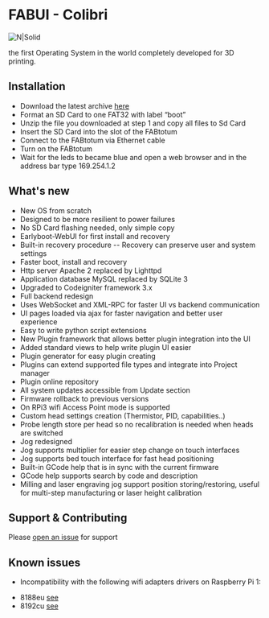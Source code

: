 # FABUI - Colibri
![N|Solid](http://www.fabtotum.com/fabui_v1.png)

the first Operating System in the world completely developed for 3D printing.

## Installation
  - Download the latest archive [here][latest-archive]
  - Format an SD Card to one FAT32 with label “boot”
  - Unzip the file you downloaded at step 1 and copy all files to Sd Card
  - Insert the SD Card into the slot of the FABtotum
  - Connect to the FABtotum via Ethernet cable
  - Turn on the FABtotum
  - Wait for the leds to became blue and open a web browser and in the address bar type 169.254.1.2

## What's new
  - New OS from scratch
  - Designed to be more resilient to power failures
  - No SD Card flashing needed, only simple copy
  - Earlyboot-WebUI for first install and recovery
  - Built-in recovery procedure
  -- Recovery can preserve user and system settings
  - Faster boot, install and recovery
  - Http server Apache 2 replaced by Lighttpd
  - Application database MySQL replaced by SQLite 3
  - Upgraded to Codeigniter framework 3.x
  - Full backend redesign
  - Uses WebSocket and XML-RPC for faster UI vs backend communication
  - UI pages loaded via ajax for faster navigation and better user experience
  - Easy to write python script extensions
  - New Plugin framework that allows better plugin integration into the UI
  - Added standard views to help write plugin UI easier
  - Plugin generator for easy plugin creating
  - Plugins can extend supported file types and integrate into Project manager
  - Plugin online repository
  - All system updates accessible from Update section
  - Firmware rollback to previous versions
  - On RPi3 wifi Access Point mode is supported
  - Custom head settings creation (Thermistor, PID, capabilities..)
  - Probe length store per head so no recalibration is needed when heads are switched
  - Jog redesigned
  - Jog supports multiplier for easier step change on touch interfaces
  - Jog supports bed touch interface for fast head positioning
  - Built-in GCode help that is in sync with the current firmware
  - GCode help supports search by code and description
  - Milling and laser engraving jog support position storing/restoring, useful for multi-step manufacturing or laser height calibration

## Support & Contributing
Please [open an issue](https://github.com/FABtotum/fabui-colibri/issues/new) for support

## Known issues
 - Incompatibility with the following wifi adapters drivers on Raspberry Pi 1:
  * 8188eu [see](https://github.com/FABtotum/fabui-colibri/issues/10)
  * 8192cu [see](https://github.com/FABtotum/fabui-colibri/issues/11)

   
   [latest-archive]: <http://update.fabtotum.com/colibri/armhf/images/sdcard_latest>
